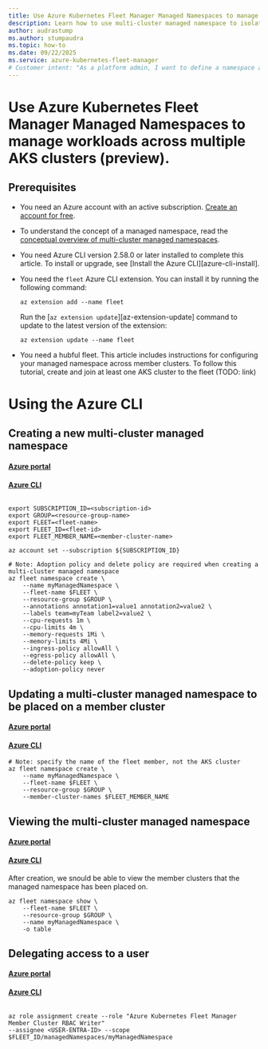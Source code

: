 ```yaml
---
title: Use Azure Kubernetes Fleet Manager Managed Namespaces to manage workloads across multiple AKS clusters. 
description: Learn how to use multi-cluster managed namespace to isolate and manage workloads across multiple fleet members.
author: audrastump
ms.author: stumpaudra
ms.topic: how-to
ms.date: 09/22/2025
ms.service: azure-kubernetes-fleet-manager
# Customer intent: "As a platform admin, I want to define a namespace and deploy it across selected fleet clusters so I can delegate application teams access to resources on any cluster where the namespace exists."
---
```

# Use Azure Kubernetes Fleet Manager Managed Namespaces to manage workloads across multiple AKS clusters (preview).

## Prerequisites
* You need an Azure account with an active subscription. [Create an account for free](https://azure.microsoft.com/free/?WT.mc_id=A261C142F).

* To understand the concept of a managed namespace, read the [conceptual overview of multi-cluster managed namespaces](./concepts-fleet-managed-namespaces.md).

* You need Azure CLI version 2.58.0 or later installed to complete this article. To install or upgrade, see [Install the Azure CLI][azure-cli-install].

* You need the `fleet` Azure CLI extension. You can install it by running the following command:

  ```azurecli-interactive
  az extension add --name fleet
  ```

  Run the [`az extension update`][az-extension-update] command to update to the latest version of the extension:

  ```azurecli-interactive
  az extension update --name fleet
  ```

* You need a hubful fleet. This article includes instructions for configuring your managed namespace across member clusters. To follow this tutorial, create and join at least one AKS cluster to the fleet (TODO: link)

# Using the Azure CLI

## Creating a new multi-cluster managed namespace 
#### [Azure portal](#tab/azure-portal)

#### [Azure CLI](#tab/cli)

```azurecli-interactive

export SUBSCRIPTION_ID=<subscription-id>
export GROUP=<resource-group-name>
export FLEET=<fleet-name>
export FLEET_ID=<fleet-id>
export FLEET_MEMBER_NAME=<member-cluster-name>

az account set --subscription ${SUBSCRIPTION_ID}

# Note: Adoption policy and delete policy are required when creating a multi-cluster managed namespace
az fleet namespace create \ 
    --name myManagedNamespace \ 
    --fleet-name $FLEET \ 
    --resource-group $GROUP \ 
    --annotations annotation1=value1 annotation2=value2 \ 
    --labels team=myTeam label2=value2 \ 
    --cpu-requests 1m \ 
    --cpu-limits 4m \ 
    --memory-requests 1Mi \ 
    --memory-limits 4Mi \ 
    --ingress-policy allowAll \ 
    --egress-policy allowAll \ 
    --delete-policy keep \ 
    --adoption-policy never 

```
## Updating a multi-cluster managed namespace to be placed on a member cluster
#### [Azure portal](#tab/azure-portal)

#### [Azure CLI](#tab/cli)
```azurecli-interactive
# Note: specify the name of the fleet member, not the AKS cluster
az fleet namespace create \ 
    --name myManagedNamespace \ 
    --fleet-name $FLEET \ 
    --resource-group $GROUP \ 
    --member-cluster-names $FLEET_MEMBER_NAME
```

## Viewing the multi-cluster managed namespace

#### [Azure portal](#tab/azure-portal)

#### [Azure CLI](#tab/cli)
After creation, we snould be able to view the member clusters that the managed namespace has been placed on.

```azurecli-interactive
az fleet namespace show \ 
    --fleet-name $FLEET \ 
    --resource-group $GROUP \ 
    --name myManagedNamespace \ 
    -o table 
```

## Delegating access to a user 
#### [Azure portal](#tab/azure-portal)

#### [Azure CLI](#tab/cli)
```azurecli-interactive

az role assignment create --role "Azure Kubernetes Fleet Manager Member Cluster RBAC Writer" 
--assignee <USER-ENTRA-ID> --scope $FLEET_ID/managedNamespaces/myManagedNamespace
```







